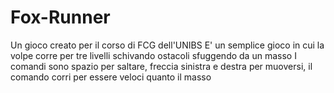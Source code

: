 # Fox-Runner
Un gioco creato per il corso di FCG dell'UNIBS
E' un semplice gioco in cui la volpe corre per tre livelli schivando ostacoli sfuggendo da un masso
I comandi sono spazio per saltare, freccia sinistra e destra per muoversi, il comando corri per essere veloci quanto il masso